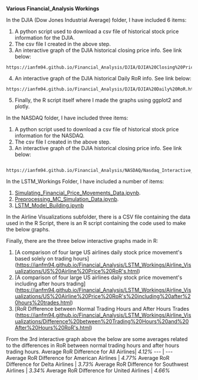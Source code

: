 **Various Financial_Analysis Workings**

In the DJIA (Dow Jones Industrial Average) folder, I have included 6 items:
   1. A python script used to download a csv file of historical stock price information for the DJIA.
   2. The csv file I created in the above step.
   3. An interactive graph of the DJIA historical closing price info. See link below:
  
    https://ianfm94.github.io/Financial_Analysis/DJIA/DJIA%20Closing%20Price.html
  
   4. An interactive graph of the DJIA historical Daily RoR info. See link below:
  
    https://ianfm94.github.io/Financial_Analysis/DJIA/DJIA%20Daily%20RoR.html
  
   5. Finally, the R script itself where I made the graphs using ggplot2 and plotly.
  
In the NASDAQ folder, I have included three items:
   1. A python script used to download a csv file of historical stock price information for the NASDAQ.
   2. The csv file I created in the above step.
   3. An interactive graph of the DJIA historical closing price info. See link below:
    
     https://ianfm94.github.io/Financial_Analysis/NASDAQ/Nasdaq_Interactive_Graph.html
     
In the LSTM_Workings Folder, I have included a number of items:
   1. [Simulating_Financial_Price_Movements_Data.ipynb](https://nbviewer.jupyter.org/github/Ianfm94/Financial_Analysis/blob/master/LSTM_Workings/Notebooks/1.%20Simulating_Financial_Price_Movements_Data.ipynb).
   2. [Preprocessing_MC_Simulation_Data.ipynb](https://nbviewer.jupyter.org/github/Ianfm94/Financial_Analysis/blob/master/LSTM_Workings/Notebooks/2.%20Preprocessing_MC_Simulation_Data.ipynb).
   3. [LSTM_Model_Building.ipynb](https://nbviewer.jupyter.org/github/Ianfm94/Financial_Analysis/blob/master/LSTM_Workings/Notebooks/3.%20LSTM_Model_Building.ipynb)

In the Airline Visualizations subfolder, there is a CSV file containing the data used in the R Script, there is an R script containing the code used to make the below graphs.

Finally, there are the three below interactive graphs made in R:
   1. [A comparison of four large US airlines daily stock price movement's based solely on trading hours]
(https://ianfm94.github.io/Financial_Analysis/LSTM_Workings/Airline_Visualizations/US%20Airline%20Price%20RoR's.html)
   2. [A comparison of four large US airlines daily stock price movement's including after hours trading]
(https://ianfm94.github.io/Financial_Analysis/LSTM_Workings/Airline_Visualizations/US%20Airline%20Price%20RoR's%20including%20after%20hours%20trades.html)
   3. [RoR Difference between Normal Trading Hours and After Hours Trades
(https://ianfm94.github.io/Financial_Analysis/LSTM_Workings/Airline_Visualizations/Difference%20between%20Trading%20Hours%20and%20After%20Hours%20RoR's.html)
   
From the 3rd interactive graph above the below are some averages related to the differences in RoR between normal trading hours and after hours trading hours.
   Average RoR Difference for All Airlines| *4.12%* 
   --- | ---  
   Average RoR Difference for American Airlines | *4.77%*
   Average RoR Difference for Delta Airlines | *3.73%* 
   Average RoR Difference for Southwest Airlines | *3.34%* 
   Average RoR Difference for United Airlines | *4.66%* 
